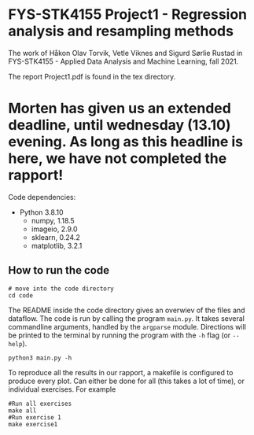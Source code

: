 # FYS-STK4155 Project1 - Regression analysis and resampling methods
The work of Håkon Olav Torvik, Vetle Viknes and Sigurd Sørlie Rustad in FYS-STK4155 - Applied Data Analysis and Machine Learning, fall 2021.

The report Project1.pdf is found in the tex directory.

# Morten has given us an extended deadline, until wednesday (13.10) evening. As long as this headline is here, we have not completed the rapport! 

Code dependencies:
- Python 3.8.10
    - numpy, 1.18.5
    - imageio, 2.9.0
    - sklearn, 0.24.2
    - matplotlib, 3.2.1
## How to run the code
```
# move into the code directory
cd code
```

The README inside the code directory gives an overwiev of the files and dataflow. 
The code is run by calling the program `main.py`. It takes several commandline arguments,
handled by the `argparse` module. Directions will be printed to the terminal by
running the program with the `-h` flag (or `--help`).  
```
python3 main.py -h
```

To reproduce all the results in our rapport, a makefile is configured to produce every plot.
Can either be done for all (this takes a lot of time), or individual exercises. For example
```
#Run all exercises
make all       
#Run exercise 1 
make exercise1 
```
